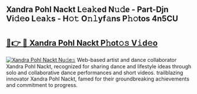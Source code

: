 ## Xandra Pohl Nackt L𝚎a𝚔ed N𝚞𝚍e - Part-Djn Vi𝚍𝚎o L𝚎a𝚔s - H𝚘𝚝 O𝚗𝚕yf𝚊ns P𝚑𝚘tos 4n5CU

# <h2><a href="http://kf1fic.oniu.top/?m=Xandra+Pohl+Nackt">🔗👉 🔴 Xandra Pohl Nackt P𝚑ot𝚘𝚜 V𝚒d𝚎o</a></h2>

[![Xandra Pohl Nackt Nu𝚍e𝚜](https://i.imgur.com/0qMVB7G.gif)](http://kf1fic.oniu.top/?m=Xandra+Pohl+Nackt)
Web-based artist and dance collaborator Xandra Pohl Nackt, recognized for sharing dance and lifestyle ideas through solo and collaborative dance performances and short videos. trailblazing innovator Xandra Pohl Nackt, famed for their groundbreaking achievements and commitment to progress.  
